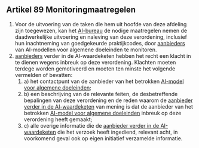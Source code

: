 ## Artikel 89 Monitoringmaatregelen

1. Voor de uitvoering van de taken die hem uit hoofde van deze afdeling zijn toegewezen, kan het [AI-bureau](a3.md#^aibur) de nodige maatregelen nemen de daadwerkelijke uitvoering en naleving van deze verordening, inclusief hun inachtneming van goedgekeurde praktijkcodes, door [aanbieders](a3.md#^aanbieder) van AI-modellen voor algemene doeleinden te monitoren.
2. [aanbieders](a3.md#^aanbieder) verder in de AI-waardeketen hebben het recht een klacht in te dienen wegens inbreuk op deze verordening. Klachten moeten terdege worden gemotiveerd en moeten ten minste het volgende vermelden of bevatten:
	1. a) het contactpunt van de aanbieder van het betrokken [AI-model voor algemene doeleinden](a3.md#^gpai);
	2. b) een beschrijving van de relevante feiten, de desbetreffende bepalingen van deze verordening en de reden waarom de [aanbieder verder in de AI-waardeketen](a3.md#^aanbwk) van mening is dat de aanbieder van het betrokken [AI-model voor algemene doeleinden](a3.md#^gpai) inbreuk op deze verordening heeft gemaakt;
	3. c) alle overige informatie die de [aanbieder verder in de AI-waardeketen](a3.md#^aanbwk) die het verzoek heeft ingediend, relevant acht, in voorkomend geval ook op eigen initiatief verzamelde informatie.